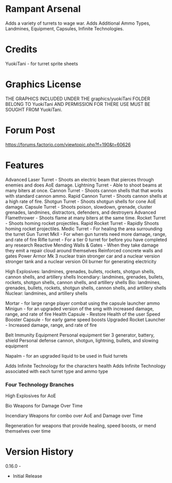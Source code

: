 # Rampant Arsenal

Adds a variety of turrets to wage war. Adds Additional Ammo Types, Landmines, Equipment, Capsules, Infinite Technologies.

# Credits

YuokiTani - for turret sprite sheets

# Graphics License

THE GRAPHICS INCLUDED UNDER THE graphics/yuokiTani FOLDER BELONG TO YuokiTani AND PERMISSION FOR THERE
USE MUST BE SOUGHT FROM YuokiTani.

# Forum Post

https://forums.factorio.com/viewtopic.php?f=190&t=60626

# Features
Advanced Laser Turret - Shoots an electric beam that pierces through enemies and does AoE damage.
Lightning Turret - Able to shoot beams at many biters at once.
Cannon Turret - Shoots cannon shells that that works with standard cannon ammo.
Rapid Cannon Turret - Shoots cannon shells at a high rate of fire.
Shotgun Turret - Shoots shotgun shells for cone AoE damage.
Capsule Turret - Shoots poison, slowdown, grenade, cluster grenades, landmines, distractors, defenders, and destroyers
Advanced Flamethrower - Shoots flame at many biters at the same time.
Rocket Turret - Shoots homing rocket projectiles.
Rapid Rocket Turret - Rapidly Shoots homing rocket projectiles.
Medic Turret - For healing the area surrounding the turret
Gun Turret MkII - For when gun turrets need more damage, range, and rate of fire
Rifle turret - For a tier 0 turret for before you have completed any research
Reactive Mending Walls & Gates - When they take damage they emit a repair cloud around themselves
Reinforced concrete walls and gates
Power Armor Mk 3
nuclear train
stronger car and a nuclear version
stronger tank and a nuclear version
Oil burner for generating electricity

High Explosives: landmines, grenades, bullets, rockets, shotgun shells, cannon shells, and artillery shells
Incendiary: landmines, grenades, bullets, rockets, shotgun shells, cannon shells, and artillery shells
Bio: landmines, grenades, bullets, rockets, shotgun shells, cannon shells, and artillery shells
Nuclear: landmines, and artillery shells

Mortar - for large range player combat using the capsule launcher ammo
Minigun - for an upgraded version of the smg with increased damage, range, and rate of fire
Health Capsule - Restore Health of the user
Speed Booster Capsule - for early game speed boosts
Upgraded Rocket Launcher - Increased damage, range, and rate of fire

Belt Immunity Equipment
Personal equipment tier 3 generator, battery, shield
Personal defense cannon, shotgun, lightning, bullets, and slowing equipment

Napalm - for an upgraded liquid to be used in fluid turrets

Adds Infinite Technology for the characters health
Adds Infinite Technology associated with each turret type and ammo type

### Four Technology Branches

High Explosives for AoE

Bio Weapons for Damage Over Time

Incendiary Weapons for combo over AoE and Damage over Time

Regeneration for weapons that provide healing, speed boosts, or mend themselves over time

# Version History

0.16.0 -
- Initial Release
